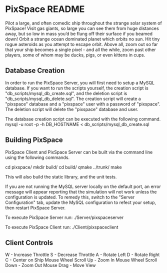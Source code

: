 # PixSpace README

Pilot a large, and often comedic ship throughout the strange solar system of PixSpace!
Visit gas giants, so large you can see them from huge distances away, but so low in mass 
you’d be flung off their surface if you beamed down! Orbit a strange ocean dominated planet
which orbits no sun. Hit tiny rogue asteroids as you attempt to escape orbit. Above all, 
zoom out so far that your ship becomes a single pixel - and all the while, zoom past other 
players, some of whom may be ducks, pigs, or even kittens in cups.


## Database Creation
 In order to run the PixSpace Server, you will first need to setup a MySQL 
 database. If you want to run the scripts yourself, the creation script is 
 "db_scripts/mysql_db_create.sql", and the deletion script is 
 "db_scripts/mysql_db_delete.sql". The creation script will create a 
 "pixspace" database and a "pixspace" user with a password of "pixspace". The 
 deletion script will delete the "pixspace" database and user.

The database creation script can be executed with the following command. 
 mysql -u root -p -h DB_HOSTNAME < db_scripts/mysql_db_create.sql

## Building PixSpace
 PixSpace Client and PixSpace Server can be built via the command line using the
 following commands.

 cd pixspace/
 mkdir build/
 cd build/
 qmake ../trunk/
 make

 This will also build the static library, and the unit tests.

 If you are not running the MySQL server locally on the default port, an error 
 message will appear reporting that the simulation will not work unless the 
 configuration is updated. To remedy this, switch to the "Server Configuration" 
 tab, update the MySQL configuration to refect your setup, then restart 
 PixSpace Server.

 To execute PixSpace Server run: 
  ./Server/pixspaceserver

 To execute PixSpace Client run:
  ./Client/pixspaceclient

## Client Controls
 W - Increase Throttle
 S - Decrease Throttle
 A - Rotate Left
 D - Rotate Right
 C - Center on Ship
 Mouse Wheel Scroll Up - Zoom In
 Mouse Wheel Scroll Down - Zoom Out
 Mouse Drag - Move View
